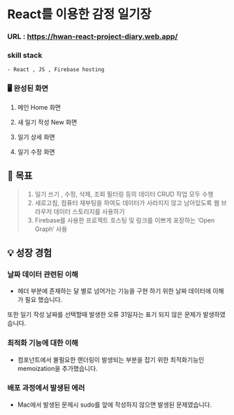 # React를 이용한 감정 일기장

### URL : https://hwan-react-project-diary.web.app/ 

### skill stack
    - React , JS , Firebase hosting 

### 🖥 완성된 화면 

 1. 메인 Home 화면 
  

 2. 새 일기 작성 New 화면 


 3. 일기 상세 화면 


 4. 일기 수정 화면

 
 ## 🎯 목표
 > 1.  일기 쓰기 , 수정, 삭제, 조회 필터링 등의 데이터 CRUD 작업 모두 수행
 > 2.  새로고침, 컴퓨터 재부팅을 하여도 데이터가 사라지지 않고 남아있도록 웹 브라우저 데이터 스토리지를 사용하기
 > 3.  Firebase를 사용한 프로젝트 호스팅 및 링크를 이쁘게 포장하는 ‘Open Graph’ 사용


## 💡 성장 경험

### 날짜 데이터 관련된 이해

- 헤더 부분에 존재하는 달 별로 넘어가는 기능을 구현 하기 위한 날짜 데이터에 이해가 필요 했습니다.

또한 일기 작성 날짜를 선택할때 발생한 오류 31일자는 표기 되지 않은 문제가 발생하였습니다.

### 최적화 기능에 대한 이해

- 컴포넌트에서 불필요한 랜더링이 발생되는 부분을 잡기 위한 최적화기능인 memoization을 추가했습니다.

### 배포 과정에서 발생된 에러

- Mac에서 발생된 문제시 sudo를 앞에 작성하지 않으면 발생된 문제였습니다.



